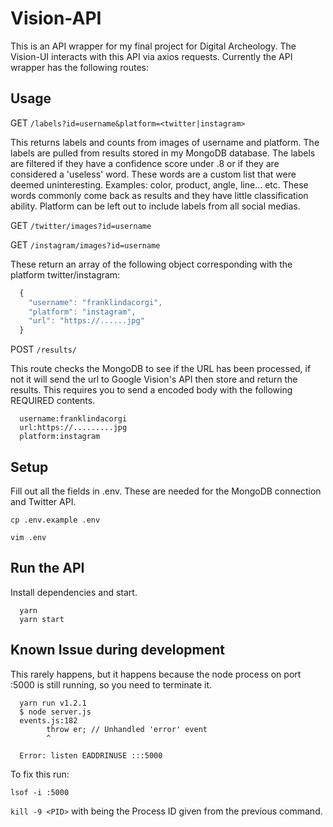 # Vision-API

This is an API wrapper for my final project for Digital Archeology. The Vision-UI interacts with this API via axios requests. Currently the API wrapper has the following routes:

## Usage

GET `/labels?id=username&platform=<twitter|instagram>`

This returns labels and counts from images of username and platform. The labels are pulled from results stored in my MongoDB database. The labels are filtered if they have a confidence score under .8 or if they are considered a 'useless' word. These words are a custom list that were deemed uninteresting. Examples: color, product, angle, line... etc. These words commonly come back as results and they have little classification ability. Platform can be left out to include labels from all social medias.

GET `/twitter/images?id=username`

GET `/instagram/images?id=username`

These return an array of the following object corresponding with the platform twitter/instagram:

``` javascript
  {
    "username": "franklindacorgi",
    "platform": "instagram",
    "url": "https://......jpg"
  }
```

POST `/results/`

This route checks the MongoDB to see if the URL has been processed, if not it will send the url to Google Vision's API then store and return the results. This requires you to send a encoded body with the following REQUIRED contents.

```
  username:franklindacorgi
  url:https://.........jpg
  platform:instagram
```

## Setup

Fill out all the fields in .env. These are needed for the MongoDB connection and Twitter API.

`cp .env.example .env`

`vim .env`



## Run the API

Install dependencies and start.

```
  yarn
  yarn start
```

## Known Issue during development 

This rarely happens, but it happens because the node process on port :5000 is still running, so you need to terminate it.

```
  yarn run v1.2.1
  $ node server.js
  events.js:182
        throw er; // Unhandled 'error' event
        ^

  Error: listen EADDRINUSE :::5000
```

To fix this run:

`lsof -i :5000`

`kill -9 <PID>` with <PID> being the Process ID given from the previous command.
